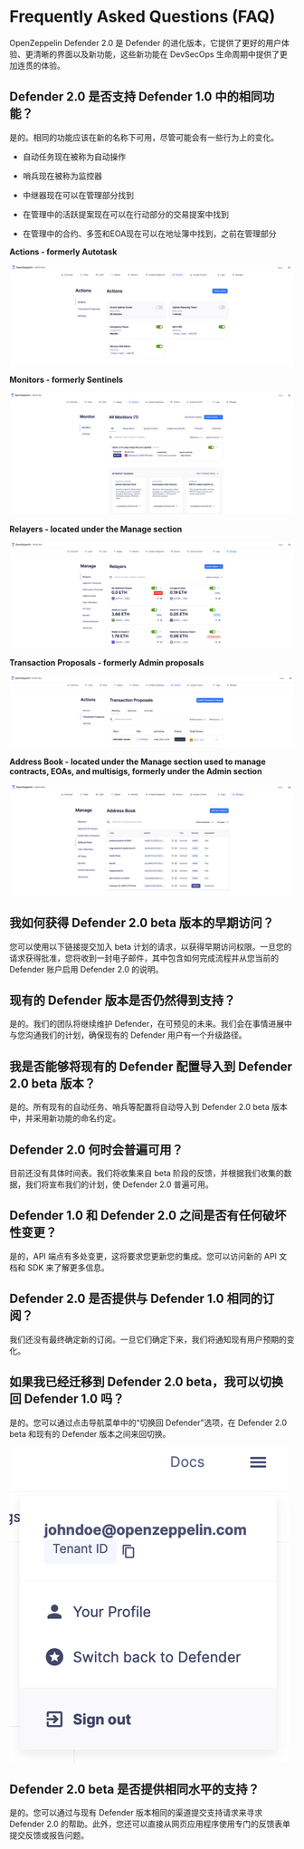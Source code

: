 # Frequently Asked Questions (FAQ)
OpenZeppelin Defender 2.0 是 Defender 的进化版本，它提供了更好的用户体验、更清晰的界面以及新功能，这些新功能在 DevSecOps 生命周期中提供了更加连贯的体验。

## Defender 2.0 是否支持 Defender 1.0 中的相同功能？
是的。相同的功能应该在新的名称下可用，尽管可能会有一些行为上的变化。

* 自动任务现在被称为自动操作

* 哨兵现在被称为监控器

* 中继器现在可以在管理部分找到

* 在管理中的活跃提案现在可以在行动部分的交易提案中找到

* 在管理中的合约、多签和EOA现在可以在地址簿中找到，之前在管理部分

**Actions - formerly Autotask**

![actions-autotask-faq](img/actions-autotask-faq.png)

**Monitors - formerly Sentinels**

![monitors-sentinels-faq](img/monitors-sentinels-faq.png)

**Relayers - located under the Manage section**

![relayers-faq](img/relayers-faq.png)

**Transaction Proposals - formerly Admin proposals**

![transaction-proposals-faq](img/transaction-proposals-faq.png)

**Address Book - located under the Manage section used to manage contracts, EOAs, and multisigs, formerly under the Admin section**

![address-book-faq](img/address-book-faq.png)

## 我如何获得 Defender 2.0 beta 版本的早期访问？
您可以使用以下链接提交加入 beta 计划的请求，以获得早期访问权限。一旦您的请求获得批准，您将收到一封电子邮件，其中包含如何完成流程并从您当前的 Defender 账户启用 Defender 2.0 的说明。

## 现有的 Defender 版本是否仍然得到支持？
是的。我们的团队将继续维护 Defender，在可预见的未来。我们会在事情进展中与您沟通我们的计划，确保现有的 Defender 用户有一个升级路径。

## 我是否能够将现有的 Defender 配置导入到 Defender 2.0 beta 版本？
是的。所有现有的自动任务、哨兵等配置将自动导入到 Defender 2.0 beta 版本中，并采用新功能的命名约定。

## Defender 2.0 何时会普遍可用？
目前还没有具体时间表。我们将收集来自 beta 阶段的反馈，并根据我们收集的数据，我们将宣布我们的计划，使 Defender 2.0 普遍可用。

## Defender 1.0 和 Defender 2.0 之间是否有任何破坏性变更？
是的，API 端点有多处变更，这将要求您更新您的集成。您可以访问新的 API 文档和 SDK 来了解更多信息。

## Defender 2.0 是否提供与 Defender 1.0 相同的订阅？
我们还没有最终确定新的订阅。一旦它们确定下来，我们将通知现有用户预期的变化。

## 如果我已经迁移到 Defender 2.0 beta，我可以切换回 Defender 1.0 吗？
是的。您可以通过点击导航菜单中的“切换回 Defender”选项，在 Defender 2.0 beta 和现有的 Defender 版本之间来回切换。

![switch-back-faq](img/switch-back-faq.png)

## Defender 2.0 beta 是否提供相同水平的支持？
是的。您可以通过与现有 Defender 版本相同的渠道提交支持请求来寻求 Defender 2.0 的帮助。此外，您还可以直接从网页应用程序使用专门的反馈表单提交反馈或报告问题。
